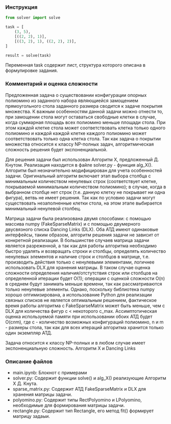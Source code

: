 ### Инструкция
```python
from solver import solve

task = [
    (3, 5), 
    [((2, 2), 1)], 
    [((3, 2), 1), ((2, 2), 2)],
]

result = solve(task)

```
Переменная task содержит лист, структура которого описана в формулировке задания.

### Комментарий и оценка сложности

Предложенная задача о существовании конфигурации опорных полиомино из заданного набора являющиейся замощением прямоугольного стола заданного размера сводится к задаче покрытия множества.
К важным особенностям данной задачи можно отнести то, при замощении стола могут оставаться свободные клетки в случае, когда суммарная площадь всех полиомино меньше площади стола. При этом каждой клетке стола может соответствовать клетка только одного полиомино и каждой каждой клетке каждого полиомино может соответствовать только одна клетка стола.
Так как задача о покрытии множества относится к классу NP-полных задач, алгоритмическая сложность решения будет экспоненциальной.

Для решения задачи был использован Алгоритм X, предложенный Д. Кнутом. Реализация находится в файле solver.py - функция alg_X(). 
Алгоритм был незначительно модифицирован для учета особенностей задачи. Оригинальный алгоритм включает этап выбора столбца с минимальным количеством ненулевых строк (соответствует клетке, покрываемой минимальным количеством полиомино); в случае, когда в выбранном столбце нет строк (т.е. данную клетку не покрывает ни одна фигура), ветвь не имеет решения. Так как по условию задачи могут существовать незаполненные клетки стола, на этом этапе выбирается минимальный ненулевой столбец.

Матрица задачи была реализована двумя способами: с помощью массива numpy (FakeSparseMatrix) и с помощью двумерного двусвязного списка Dancing Links (DLX). Оба АТД имеют одинаковые интерфейсы, таким образом, алгоритм решения задачи не зависит от конкретной реализации.
В большинстве случаев матрица задачи является разреженной, а так как для работы алгоритма необходимо быстро удалять и возвращать строки и столбцы, определять количество ненулевых элементов и наличие строк и столбцов в матрице, т.е. производить действия только с ненулевыми элементами, логичнее использовать DLX для хранения матрицы. В таком случае оценка сложности определения наличия/отстутствия строк или столбцов на определенной итерации будет O(1); операции с оценкой сложности O(n) в среднем будут занимать меньше времени, так как рассматриваются только ненулевые элементы. Однако, поскольку библиотека numpy хорошо оптимизирована, а использование Python для реализации связных списков не является оптимальным решением, фактическое время работы алгоритма с FakeSparseMatrix может быть меньше, чем с DLX для количества фигур c < некоторого c_max.
Ассимптотическая оценка используемой памяти при использовании обоих АТД будет O(c*n*m), где c - количество возможных конфигураций полиомино, n и m - размеры стола, так как для всех итераций алгоритма хранится только один экземпляр АТД.

Задача относится к классу NP-полных и в любом случае имеет экспоненциальную сложность. Алгоритм X и Dancing Links

### Описание файлов

- main.ipynb: Блокнот с примерами
- solver.py: Содержит функции solve() и alg_X() реализующие Алгоритм X Д. Кнута.
- sparse_matrix.py: Содержит АТД FakeSparseMatrix и DLX для хранения матрицы задачи.
- polyomino.py: Содержит типы RectPolyomino и LPolyomino, необходимые для формирования матрицы задачи.
- rectangle.py: Содержит тип Rectangle, его метод fit() формирует матрицу задаыи.
